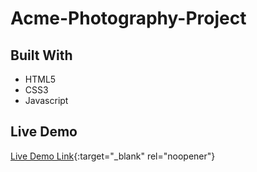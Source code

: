 # Acme-Photography-Project

## Built With

- HTML5
- CSS3
- Javascript

## Live Demo 

[Live Demo Link](https://chandan-devs.github.io/Acme-Photography-Project/){:target="_blank" rel="noopener"}
